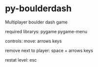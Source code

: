# py-boulderdash

Multiplayer boulder dash game

required librarys:
pygame 
pygame-menu 

controls:
move: arrows keys

remove next to player:
space + arrows keys

restat level:
esc 